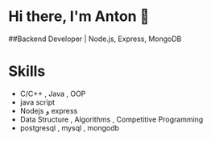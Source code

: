 # Hi there, I'm Anton  👋 
  ##Backend Developer | Node.js, Express, MongoDB


# Skills

* C/C++ , Java , OOP
* java script
* Nodejs و express
* Data Structure , Algorithms , Competitive Programming
* postgresql , mysql , mongodb

